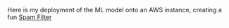 Here is my deployment of the ML model onto an AWS instance, creating a fun [Spam Filter](http://spamfilter-env.eba-5zbpxzwv.us-east-2.elasticbeanstalk.com/)

